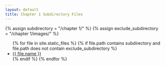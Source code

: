 ```yaml
---
layout: default
title: Chapter 1 Subdirectory Files
---
```

{% assign subdirectory = "/chapter 1/" %}
{% assign exclude_subdirectory = "/chapter 1/images/" %}
<ul>
{% for file in site.static_files %}
  {% if file.path contains subdirectory and file.path does not contain exclude_subdirectory %}
    <li><a href="{{ file.path }}">{{ file.name }}</a></li>
  {% endif %}
{% endfor %}
</ul>